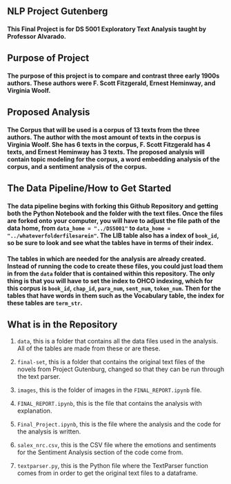 ## NLP Project Gutenberg

#### This Final Project is for DS 5001 Exploratory Text Analysis taught by Professor Alvarado. 

## Purpose of Project

#### The purpose of this project is to compare and contrast three early 1900s authors. These authors were F. Scott Fitzgerald, Ernest Heminway, and Virginia Woolf. 

## Proposed Analysis

#### The Corpus that will be used is a corpus of 13 texts from the three authors. The author with the most amount of texts in the corpus is Virginia Woolf. She has 6 texts in the corpus, F. Scott Fitzgerald has 4 texts, and Ernest Heminway has 3 texts. The proposed analysis will contain topic modeling for the corpus, a word embedding analysis of the corpus, and a sentiment analysis of the corpus.  

## The Data Pipeline/How to Get Started

#### The data pipeline begins with forking this Github Repository and getting both the Python Notebook and the folder with the text files. Once the files are forked onto your computer, you will have to adjust the file path of the data home, from `data_home = "../DS5001"` to `data_home = "../whateverfolderfilesarein"`. The LIB table also has a index of `book_id`, so be sure to look and see what the tables have in terms of their index. 

#### The tables in which are needed for the analysis are already created. Instead of running the code to create these files, you could just load them in from the `data` folder that is contained within this repository. The only thing is that you will have to set the index to OHCO indexing, which for this corpus is `book_id`, `chap_id`, `para_num`, `sent_num`, `token_num`. Then for the tables that have words in them such as the Vocabulary table, the index for these tables are `term_str`. 

## What is in the Repository

1. `data`, this is a folder that contains all the data files used in the analysis. All of the tables are made from these or are these. 

2. `final-set`, this is a folder that contains the original text files of the novels from Project Gutenburg, changed so that they can be run through the text parser. 

3. `images`, this is the folder of images in the `FINAL_REPORT.ipynb` file.

4. `FINAL_REPORT.ipynb`, this is the file that contains the analysis with explanation. 

5. `Final_Project.ipynb`, this is the file where the analysis and the code for the analysis is written. 

6. `salex_nrc.csv`, this is the CSV file where the emotions and sentiments for the Sentiment Analysis section of the code come from. 

7. `textparser.py`, this is the Python file where the TextParser function comes from in order to get the original text files to a dataframe. 
